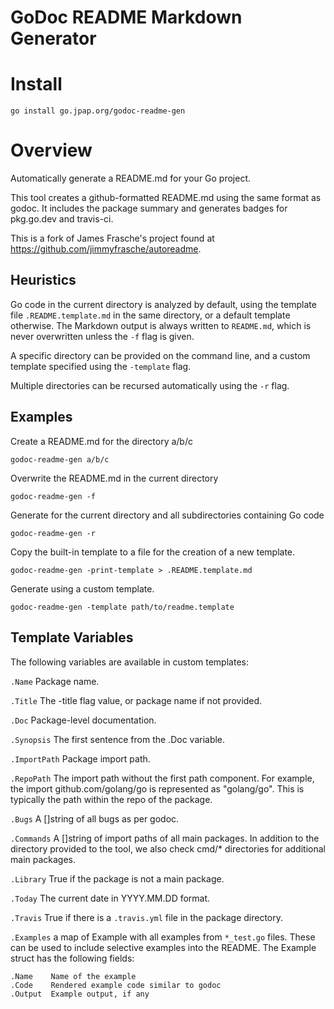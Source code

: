 
# GoDoc README Markdown Generator

# Install

```shell
go install go.jpap.org/godoc-readme-gen
```
# Overview

Automatically generate a README.md for your Go project.

This tool creates a github-formatted README.md using the same format as
godoc.  It includes the package summary and generates badges for pkg.go.dev
and travis-ci.

This is a fork of James Frasche's project found at
https://github.com/jimmyfrasche/autoreadme.

## Heuristics
Go code in the current directory is analyzed by default, using the template
file `.README.template.md` in the same directory, or a default template
otherwise.  The Markdown output is always written to `README.md`, which is
never overwritten unless the `-f` flag is given.

A specific directory can be provided on the command line, and a custom
template specified using the `-template` flag.

Multiple directories can be recursed automatically using the `-r` flag.

## Examples
Create a README.md for the directory a/b/c

```
godoc-readme-gen a/b/c
```

Overwrite the README.md in the current directory

```
godoc-readme-gen -f
```

Generate for the current directory and all subdirectories containing Go code

```
godoc-readme-gen -r
```

Copy the built-in template to a file for the creation of a new template.

```
godoc-readme-gen -print-template > .README.template.md
```

Generate using a custom template.

```
godoc-readme-gen -template path/to/readme.template
```

## Template Variables
The following variables are available in custom templates:

`.Name` Package name.

`.Title` The -title flag value, or package name if not provided.

`.Doc` Package-level documentation.

`.Synopsis` The first sentence from the .Doc variable.

`.ImportPath` Package import path.

`.RepoPath` The import path without the first path component. For example,
the import github.com/golang/go is represented as "golang/go".  This is
typically the path within the repo of the package.

`.Bugs` A []string of all bugs as per godoc.

`.Commands` A []string of import paths of all main packages.  In addition to
the directory provided to the tool, we also check cmd/* directories for
additional main packages.

`.Library` True if the package is not a main package.

`.Today` The current date in YYYY.MM.DD format.

`.Travis` True if there is a `.travis.yml` file in the package directory.

`.Examples` a map of Example with all examples from `*_test.go` files. These
can be used to include selective examples into the README.  The Example
struct has the following fields:

```
.Name    Name of the example
.Code    Rendered example code similar to godoc
.Output  Example output, if any
```




